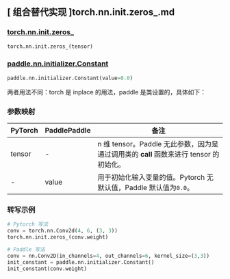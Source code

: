 ## [ 组合替代实现 ]torch.nn.init.zeros_.md

### [torch.nn.init.zeros_](https://pytorch.org/docs/stable/nn.init.html?highlight=zeros_#torch.nn.init.zeros_)

```python
torch.nn.init.zeros_(tensor)
```

### [paddle.nn.initializer.Constant](https://www.paddlepaddle.org.cn/documentation/docs/zh/api/paddle/nn/initializer/Constant_cn.html)

```python
paddle.nn.initializer.Constant(value=0.0)
```

两者用法不同：torch 是 inplace 的用法，paddle 是类设置的，具体如下：

### 参数映射
| PyTorch       | PaddlePaddle | 备注                                                   |
| ------------- | ------------ | ------------------------------------------------------ |
| tensor        | -          | n 维 tensor。Paddle 无此参数，因为是通过调用类的 __call__ 函数来进行 tensor 的初始化。    |
| -          |  value          | 用于初始化输入变量的值。Pytorch 无默认值，Paddle 默认值为`0.0`。               |

### 转写示例
```python
# Pytorch 写法
conv = torch.nn.Conv2d(4, 6, (3, 3))
torch.nn.init.zeros_(conv.weight)

# Paddle 写法
conv = nn.Conv2D(in_channels=4, out_channels=6, kernel_size=(3,3))
init_constant = paddle.nn.initializer.Constant()
init_constant(conv.weight)
```
